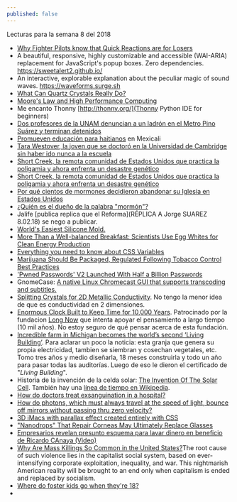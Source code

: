 ```yaml
---
published: false
---
```

Lecturas para la semana 8 del 2018

- [ Why Fighter Pilots know that Quick Reactions are for Losers](https://www.linkedin.com/pulse/why-fighter-pilots-know-quick-reactions-losers-tim-davies/)
- A beautiful, responsive, highly customizable and accessible (WAI-ARIA) replacement for JavaScript's popup boxes. Zero dependencies. https://sweetalert2.github.io/
-  An interactive, explorable explanation about the peculiar magic of sound waves. https://waveforms.surge.sh
- [What Can Quartz Crystals Really Do?](https://www.zmescience.com/science/can-quartz-crystals-really/)
- [ Moore's Law and High Performance Computing ](https://changelog.com/podcast/284)
- Me encanto Thonny [http://thonny.org/](Thonny Python IDE for beginners)
- [Dos profesores de la UNAM denuncian a un ladrón en el Metro Pino Suárez y terminan detenidos](http://www.sinembargo.mx/18-02-2018/3387181)
- [ Promueven educación para haitianos](http://www.el-mexicano.com.mx/informacion/noticias/1/3/estatal/2018/02/17/1047659/promueven-educacion-para-haitianos) en Mexicali
- [Tara Westover, la joven que se doctoró en la Universidad de Cambridge sin haber ido nunca a la escuela](http://www.bbc.com/mundo/noticias-43061996)
- [Short Creek, la remota comunidad de Estados Unidos que practica la poligamia y ahora enfrenta un desastre genético](http://www.bbc.com/mundo/vert-fut-40737160)
- [Short Creek, la remota comunidad de Estados Unidos que practica la poligamia y ahora enfrenta un desastre genético](http://www.bbc.com/mundo/vert-fut-40737160)
- [Por qué cientos de mormones decidieron abandonar su Iglesia en Estados Unidos](http://www.bbc.com/mundo/noticias/2015/11/151123_eeuu_mormones_abandonan_iglesia_por_normativa_sobre_gays_bd)
- [¿Quién es el dueño de la palabra "mormón"?](http://www.bbc.com/mundo/noticias/2014/06/140609_economia_mormon_marca_registrada_msd)
- Jalife [publica replica que el Reforma](RÉPLICA A Jorge SUAREZ 8.02.18) se nego a publicar.
- [World's Easiest Silicone Mold.](http://www.instructables.com/id/Worlds-easiest-silicone-mold/)
- [ More Than a Well-balanced Breakfast: Scientists Use Egg Whites for Clean Energy Production](https://www.pddnet.com/news/2018/02/more-well-balanced-breakfast-scientists-use-egg-whites-clean-energy-production)
- [Everything you need to know about CSS Variables](https://medium.freecodecamp.org/everything-you-need-to-know-about-css-variables-c74d922ea855)
- [Marijuana Should Be Packaged, Regulated Following Tobacco Control Best Practices ](https://www.ucsf.edu/news/2018/02/409846/marijuana-should-be-packaged-regulated-following-tobacco-control-best-practices)
- ['Pwned Passwords' V2 Launched With Half a Billion Passwords  ](https://www.troyhunt.com/ive-just-launched-pwned-passwords-version-2/)
- GnomeCase: [ A native Linux Chromecast GUI that supports transcoding and subtitles.](https://github.com/keredson/gnomecast)
- [ Splitting Crystals for 2D Metallic Conductivity](https://www.pddnet.com/news/2018/02/splitting-crystals-2d-metallic-conductivity?et_cid=6268570&et_rid=1147451222&type=cta&et_cid=6268570&et_rid=1147451222&linkid=Splitting+Crystals+for+2D+Metallic+Conductivity). No tengo la menor idea de que es conductividad en 2 dimensiones.
- [Enormous Clock Built to Keep Time for 10,000 Years](https://www.pddnet.com/videos/2018/02/video-day-enormous-clock-built-keep-time-10000-years). Patrocinado por la fundacion [Long Now](http://longnow.org/) que intenta apoyar el pensamiento a largo tiempo (10 mil años). No estoy seguro de qué pensar acerca de esta fundación.
- [Incredible farm in Michigan becomes the world’s second ‘Living Building’](https://www.zmescience.com/science/michigan-farm-0432423/). Para aclarar un poco la noticia: esta granja que genera su propia electricidad, tambien se siembran y cosechan vegetales, etc. Tomo tres años y medio diseñarla, 18 meses construirla y todo un año para pasar todas las auditorías. Luego de eso le dieron el certificado de "_Living Building_".
- Historia de la invención de la celda solar: [The Invention Of The Solar Cell](https://www.popsci.com/article/science/invention-solar-cell). También hay una [línea de tiempo en Wikipedia](https://en.wikipedia.org/wiki/Timeline_of_solar_cells).
- [How do doctors treat exsanguination in a hospital?](https://www.quora.com/How-do-doctors-treat-exsanguination-in-a-hospital)
- [How do photons, which must always travel at the speed of light, bounce off mirrors without passing thru zero velocity?](https://www.quora.com/How-do-photons-which-must-always-travel-at-the-speed-of-light-bounce-off-mirrors-without-passing-thru-zero-velocity)
- [3D iMacs with parallax effect created entirely with CSS](http://www.thismanslife.co.uk/projects/lab/imac3d/)
- ["Nanodrops" That Repair Corneas May Ultimately Replace Glasses](https://futurism.com/nanodrops-repair-corneas-replace-glasses/)
- [Empresarios revelan presunto esquema para lavar dinero en beneficio de Ricardo CAnaya (Video)](http://www.proceso.com.mx/523727/empresarios-revelan-presunto-esquema-para-lavar-dinero-y-beneficiar-ricardo-anaya-video)
- [Why Are Mass Killings So Common in the United States?](https://www.globalresearch.ca/the-parkland-shooting-why-are-mass-killings-so-common-in-the-united-states/5630082)The root cause of such violence lies in the capitalist social system, based on ever-intensifying corporate exploitation, inequality, and war. This nightmarish American reality will be brought to an end only when capitalism is ended and replaced by socialism.
- [Where do foster kids go when they're 18?](https://www.quora.com/Where-do-foster-kids-go-when-theyre-18)
- 